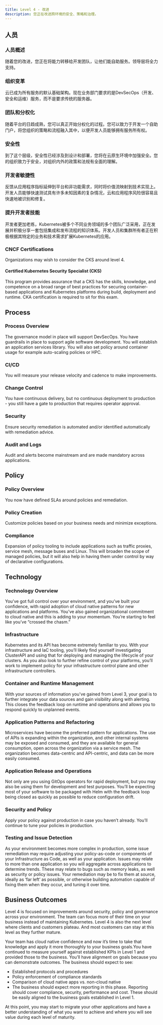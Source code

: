 ```yaml
---
title: Level 4 - 改进
description: 您正在改进跨环境的安全、策略和治理。
---
```


## <i class="fas fa-users"></i> 人员

### 人员概述

随着您的改进，您正在将能力转移给开发团队，让他们能自助服务。领导层将全力支持。

### 组织变革

云已成为所有服务的默认基础架构。现在业务部门要求的是DevSecOps（开发、安全和运维）服务，而不是要求传统的服务器。

### 团队和分权化

随着平台的日趋成熟，您可以真正开始分权化的过程。您可以致力于开发一个自助门户，将您组织的策略和流程融入其中，以便开发人员能够拥有服务所有权。

### 安全性

到了这个层级，安全性已经涉及到设计和部署，您将在云原生环境中加强安全。您的组织致力于安全，对组织内外的政策和法规有全面的理解。

### 开发者敏捷性

反馈从应用程序指标延伸到平台和非功能需求，同时将价值流映射到技术实现上。开发人员能够快速测试具有许多未知因素的复杂情况，云和应用程序风险很容易且快速地被识别和修复。


### 提升开发者技能

开发者更加老练，Kubernetes被多个不同业务领域的多个团队广泛采用，正在发展并积极分享一套包括集成和发布流程的知识体系。开发人员和集群所有者正在积极根据其特定的业务和技术需求扩展Kubernetes的应用。

### CNCF Certifications

Organizations may wish to consider the CKS around level 4.

#### Certified Kubernetes Security Specialist (CKS)
This program provides assurance that a CKS has the skills, knowledge, and competence on a broad range of best practices for securing container-based applications and Kubernetes platforms during build, deployment and runtime. CKA certification is required to sit for this exam.

## <i class="fas fa-cogs"></i> Process

### Process Overview

The governance model in place will support DevSecOps. You have guardrails in place to support agile software development. You will establish an application services library. You will also set policy around container usage for example auto-scaling policies or HPC.

### CI/CD

You will measure your release velocity and cadence to make improvements.

### Change Control

You have continuous delivery, but no continuous deployment to production - you still have a gate to production that requires operator approval.

### Security

Ensure security remediation is automated and/or identified automatically with remediation advice.

### Audit and Logs

Audit and alerts become mainstream and are made mandatory across applications.

## <i class="fas fa-edit"></i> Policy

### Policy Overview

You now have defined SLAs around policies and remediation.

### Policy Creation

Customize policies based on your business needs and minimize exceptions.

### Compliance

Expansion of policy tooling to include applications such as traffic proxies, service mesh, message buses and Linux. This will broaden the scope of managed policies, but it will also help in having them under control by way of declarative configurations.

## <i class="fas fa-server"></i> Technology

### Technology Overview

You’ve got full control over your environment, and you’ve built your confidence, with rapid adoption of cloud native patterns for new applications and platforms. You’ve also gained organizational commitment to cloud native and this is adding to your momentum. You’re starting to feel like you’ve “crossed the chasm.”

### Infrastructure

Kubernetes and its API has become extremely familiar to you. With your infrastructure and IaC tooling, you’ll likely find yourself investigating ClusterAPI and using that for deploying and managing the lifecycle of your clusters. As you also look to further refine control of your platforms, you’ll work to implement policy for your infrastructure control plane and other infrastructure controllers.

### Container and Runtime Management

With your sources of information you've gained from Level 3, your goal is to further integrate your data sources and gain visibility along with alerting. This closes the feedback loop on runtime and operations and allows you to respond quickly to unplanned events.

### Application Patterns and Refactoring

Microservices have become the preferred pattern for applications. The use of APIs is expanding within the organization, and other internal systems may be exposed and consumed, and they are available for general consumption, open across the organization via a service mesh. The organization becomes data-centric and API-centric, and data can be more easily consumed.

### Application Release and Operations

Not only are you using GitOps operators for rapid deployment, but you may also be using them for development and test purposes. You’ll be expecting most of your software to be packaged with Helm with the feedback loop being closed as quickly as possible to reduce configuration drift.

### Security and Policy

Apply your policy against production in case you haven’t already. You’ll continue to tune your policies in production.

### Testing and Issue Detection

As your environment becomes more complex in production, some issue remediation may require adjusting your policy-as-code or components of your Infrastructure as Code, as well as your application. Issues may relate to more than one application so you will aggregate across applications to determine trends. These may relate to bugs such as memory leaks, as well as security or policy issues. Your remediation may be to fix them at source, ideally as ‘far left’ as possible, or otherwise building automation capable of fixing them when they occur, and tuning it over time.

## <i class="fas fa-building"></i> Business Outcomes

Level 4 is focused on improvements around security, policy and governance across your environment. The team can focus more of their time on your business instead of maintaining Kubernetes. Level 4 is also the next level where clients and customers plateau. And most customers can stay at this level as they further mature.

Your team has cloud native confidence and now it’s time to take that knowledge and apply it more thoroughly to your business goals.You have continued to measure yourself against established KPIs in Level 1 and provided those to the business. You’ll have alignment on goals because you can demonstrate outcomes. The business should expect to see:

- Established protocols and procedures
- Policy enforcement of compliance standards
- Comparison of cloud native apps vs. non-cloud native
- The business should expect more reporting in this phase. Reporting should cover compliance, security, performance and cost. These should be easily aligned to the business goals established in Level 1.

At this point, you may start to migrate your other applications and have a better understanding of what you want to achieve and where you will see value during each level of maturity.
